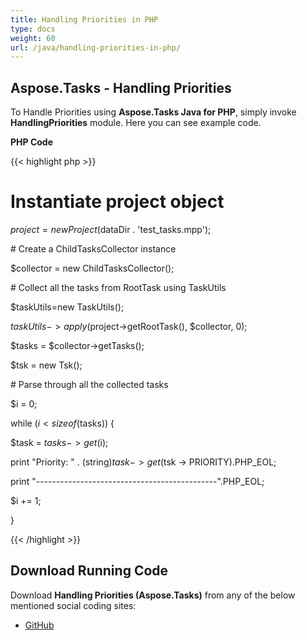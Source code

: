 ```yaml
---
title: Handling Priorities in PHP
type: docs
weight: 60
url: /java/handling-priorities-in-php/
---
```


## **Aspose.Tasks - Handling Priorities**
To Handle Priorities using **Aspose.Tasks Java for PHP**, simply invoke **HandlingPriorities** module. Here you can see example code.

**PHP Code**

{{< highlight php >}}

 # Instantiate project object

$project = new Project($dataDir . 'test_tasks.mpp');

\# Create a ChildTasksCollector instance

$collector = new ChildTasksCollector();

\# Collect all the tasks from RootTask using TaskUtils

$taskUtils=new TaskUtils();

$taskUtils->apply($project->getRootTask(), $collector, 0);

$tasks = $collector->getTasks();

$tsk = new Tsk();

\# Parse through all the collected tasks

$i = 0;

while ($i < sizeof($tasks)) {

$task = $tasks -> get($i);

print "Priority: " . (string)$task -> get($tsk -> PRIORITY).PHP_EOL;

print "---------------------------------------------".PHP_EOL;

$i += 1;

}

{{< /highlight >}}
## **Download Running Code**
Download **Handling Priorities (Aspose.Tasks)** from any of the below mentioned social coding sites:

- [GitHub](https://github.com/aspose-tasks/Aspose.Tasks-for-Java/blob/master/Plugins/Aspose_Tasks_Java_for_PHP/src/aspose/tasks/WorkingWithTasks/HandlingPriorities.php)
